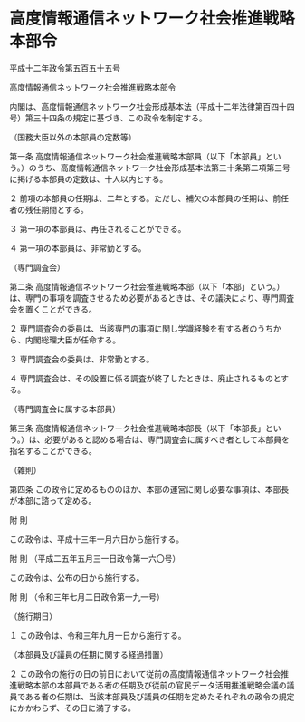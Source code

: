 # 高度情報通信ネットワーク社会推進戦略本部令

平成十二年政令第五百五十五号

高度情報通信ネットワーク社会推進戦略本部令

内閣は、高度情報通信ネットワーク社会形成基本法（平成十二年法律第百四十四号）第三十四条の規定に基づき、この政令を制定する。

（国務大臣以外の本部員の定数等）

第一条 高度情報通信ネットワーク社会推進戦略本部員（以下「本部員」という。）のうち、高度情報通信ネットワーク社会形成基本法第三十条第二項第三号に掲げる本部員の定数は、十人以内とする。

２ 前項の本部員の任期は、二年とする。ただし、補欠の本部員の任期は、前任者の残任期間とする。

３ 第一項の本部員は、再任されることができる。

４ 第一項の本部員は、非常勤とする。

（専門調査会）

第二条 高度情報通信ネットワーク社会推進戦略本部（以下「本部」という。）は、専門の事項を調査させるため必要があるときは、その議決により、専門調査会を置くことができる。

２ 専門調査会の委員は、当該専門の事項に関し学識経験を有する者のうちから、内閣総理大臣が任命する。

３ 専門調査会の委員は、非常勤とする。

４ 専門調査会は、その設置に係る調査が終了したときは、廃止されるものとする。

（専門調査会に属する本部員）

第三条 高度情報通信ネットワーク社会推進戦略本部長（以下「本部長」という。）は、必要があると認める場合は、専門調査会に属すべき者として本部員を指名することができる。

（雑則）

第四条 この政令に定めるもののほか、本部の運営に関し必要な事項は、本部長が本部に諮って定める。

附 則

この政令は、平成十三年一月六日から施行する。

附 則 （平成二五年五月三一日政令第一六〇号）

この政令は、公布の日から施行する。

附 則 （令和三年七月二日政令第一九一号）

（施行期日）

１ この政令は、令和三年九月一日から施行する。

（本部員及び議員の任期に関する経過措置）

２ この政令の施行の日の前日において従前の高度情報通信ネットワーク社会推進戦略本部の本部員である者の任期及び従前の官民データ活用推進戦略会議の議員である者の任期は、当該本部員及び議員の任期を定めたそれぞれの政令の規定にかかわらず、その日に満了する。
